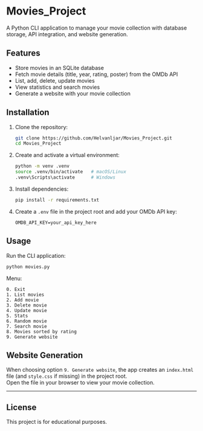 # Movies_Project

A Python CLI application to manage your movie collection with database storage, API integration, and website generation.

## Features
- Store movies in an SQLite database
- Fetch movie details (title, year, rating, poster) from the OMDb API
- List, add, delete, update movies
- View statistics and search movies
- Generate a website with your movie collection

## Installation

1. Clone the repository:
   ```bash
   git clone https://github.com/Helvanljar/Movies_Project.git
   cd Movies_Project
   ```

2. Create and activate a virtual environment:
   ```bash
   python -m venv .venv
   source .venv/bin/activate   # macOS/Linux
   .venv\Scripts\activate      # Windows
   ```

3. Install dependencies:
   ```bash
   pip install -r requirements.txt
   ```

4. Create a `.env` file in the project root and add your OMDb API key:
   ```
   OMDB_API_KEY=your_api_key_here
   ```

## Usage

Run the CLI application:
```bash
python movies.py
```

Menu:
```
0. Exit
1. List movies
2. Add movie
3. Delete movie
4. Update movie
5. Stats
6. Random movie
7. Search movie
8. Movies sorted by rating
9. Generate website
```

## Website Generation
When choosing option `9. Generate website`, the app creates an `index.html` file (and `style.css` if missing) in the project root.  
Open the file in your browser to view your movie collection.

---

## License
This project is for educational purposes.
